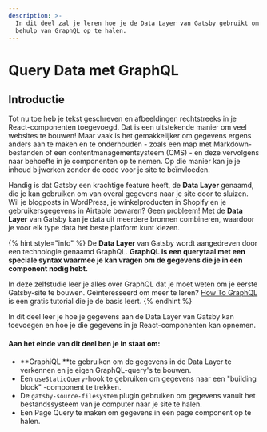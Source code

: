 ```yaml
---
description: >-
  In dit deel zal je leren hoe je de Data Layer van Gatsby gebruikt om data met
  behulp van GraphQL op te halen.
---
```


# Query Data met GraphQL

## Introductie 

Tot nu toe heb je tekst geschreven en afbeeldingen rechtstreeks in je React-componenten toegevoegd. Dat is een uitstekende manier om veel websites te bouwen! Maar vaak is het gemakkelijker om gegevens ergens anders aan te maken en te onderhouden - zoals een map met Markdown-bestanden of een contentmanagementsysteem (CMS) - en deze vervolgens naar behoefte in je componenten op te nemen. Op die manier kan je je inhoud bijwerken zonder de code voor je site te beïnvloeden.

Handig is dat Gatsby een krachtige feature heeft, de **Data Layer** genaamd, die je kan gebruiken om van overal gegevens naar je site door te sluizen. Wil je blogposts in WordPress, je winkelproducten in Shopify en je gebruikersgegevens in Airtable bewaren? Geen probleem! Met de **Data Layer** van Gatsby kan je data uit meerdere bronnen combineren, waardoor je voor elk type data het beste platform kunt kiezen.

{% hint style="info" %}
De **Data Layer** van Gatsby wordt aangedreven door een technologie genaamd GraphQL. **GraphQL is een querytaal met een speciale syntax waarmee je kan vragen om de gegevens die je in een component nodig hebt.**

In deze zelfstudie leer je alles over GraphQL dat je moet weten om je eerste Gatsby-site te bouwen. Geïnteresseerd om meer te leren? [How To GraphQL](https://www.howtographql.com) is een gratis tutorial die je de basis leert.
{% endhint %}

In dit deel leer je hoe je gegevens aan de Data Layer van Gatsby kan toevoegen en hoe je die gegevens in je React-componenten kan opnemen.

#### Aan het einde van dit deel ben je in staat om:

* **GraphiQL **te gebruiken om de gegevens in de Data Layer te verkennen en je eigen GraphQL-query's te bouwen. 
* Een `useStaticQuery`-hook te gebruiken om gegevens naar een "building block" -component te trekken. 
* De `gatsby-source-filesystem` plugin gebruiken om gegevens vanuit het bestandssysteem van je computer naar je site te halen. 
* Een Page Query te maken om gegevens in een page component op te halen.
